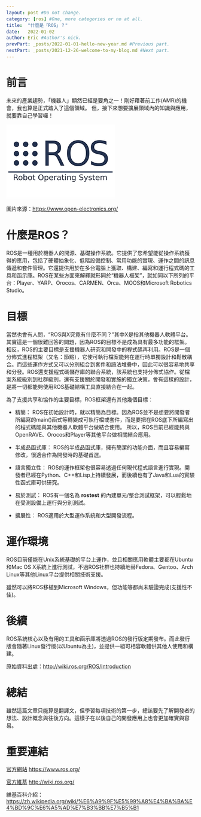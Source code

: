 ```yaml
---
layout: post #Do not change.
category: [ros] #One, more categories or no at all.
title:  "什麼是「ROS」？"
date:   2022-01-02
author: Eric #Author's nick.
prevPart: _posts/2022-01-01-hello-new-year.md #Previous part.
nextPart: _posts/2021-12-26-welcome-to-my-blog.md #Next part.
---
```


# 前言 #
未來的產業趨勢，「機器人」顯然已經是要角之一！剛好藉著前工作(AMR)的機會，我也算是正式踏入了這個領域。
但，接下來想要擴展領域內的知識與應用，就要靠自己學習囉！

<a href="/assets/img/posts/roslogo.jpg" data-lity class="sx-center">
  <img src="/assets/img/posts/roslogo_thumb.jpg"/>
</a>

圖片來源：https://www.open-electronics.org/

# 什麼是ROS？ #

ROS是一種用於機器人的開源、基礎操作系統。它提供了您希望能從操作系統獲得的應用，包括了硬體抽象化、低階設備控制、常用功能的實現、運作之間的訊息傳遞和套件管理。它還提供用於在多台電腦上獲取、構建、編寫和運行程式碼的工具和函示庫。ROS在某些方面來解釋就形同於“機器人框架”，就如同以下所列的平台：Player、YARP、Orocos、CARMEN、Orca、MOOS和Microsoft Robotics Studio。

# 目標 #

當然也會有人問，“ROS與X究竟有什麼不同？”其中X是指其他機器人軟體平台。其實這是一個很難回答的問題，因為ROS的目標不是成為具有最多功能的框架。相反，ROS的主要目標是支援機器人研究和開發中的程式碼再利用。ROS是一個分佈式進程框架（又名：節點），它使可執行檔案能夠在運行時單獨設計和鬆散耦合。而這些運作方式又可以分別組合到套件和語法堆疊中，因此可以很容易地共享和分發。ROS還支援程式碼儲存庫的聯合系統，該系統也支持分佈式協作。從檔案系統級別到社群級別，還有支援關於開發和實施的獨立決策，會有這樣的設計，是將一切都能夠使用ROS基礎結構工具直接結合在一起。

為了支援共享和協作的主要目標，ROS框架還有其他幾個目標：

- 精簡：
ROS在初始設計時，就以精簡為目標。因為ROS並不是想要將開發者所編寫的main()函式等轉變成可執行檔或套件，而是要把在ROS底下所編寫出的程式碼能與其他機器人軟體平台做結合使用。 所以，ROS目前已經能夠與OpenRAVE、Orocos和Player等其他平台做相關結合應用。

- 半成品函式庫：
ROS的半成品函式庫，擁有簡潔的功能介面，而且容易編寫修改，很適合作為開發時的基礎首選。

- 語言獨立性：
ROS的運作框架也很容易透過任何現代程式語言進行實現。開發者已經在Python、C++和Lisp上持續發展，而後續也有了Java和Lua的實驗性函式庫可供研究。

- 易於測試：
ROS有一個名為 **rostest** 的內建單元/整合測試框架，可以輕鬆地在受測設備上運行與分別測試。

- 擴展性：
ROS適用於大型運作系統和大型開發流程。

# 運作環境 #

ROS目前僅能在Unix系統基礎的平台上運作，並且相關應用軟體主要都在Ubuntu和Mac OS X系統上進行測試，不過ROS社群也持續地替Fedora、Gentoo、Arch Linux等其他Linux平台提供相關技術支援。

雖然可以將ROS移植到Microsoft Windows，但功能等都尚未驗證完成(支援性不佳)。

# 後續 #

ROS系統核心以及有用的工具和函示庫將透過ROS的發行版定期發布。而此發行版會隨著Linux發行版(以Ubuntu為主)，並提供一組可相容軟體供其他人使用和構建。

原始資料出處：http://wiki.ros.org/ROS/Introduction

# 總結 #

雖然這篇文章只能算是翻譯文，但學習每項技術的第一步，總該要先了解開發者的想法、設計概念與往後方向。這樣子在以後自己的開發應用上也會更加確實與容易。

# 重要連結 #
[官方網站](https://www.ros.org/) https://www.ros.org/

[官方維基](http://wiki.ros.org/) http://wiki.ros.org/

維基百科介紹：https://zh.wikipedia.org/wiki/%E6%A9%9F%E5%99%A8%E4%BA%BA%E4%BD%9C%E6%A5%AD%E7%B3%BB%E7%B5%B1
